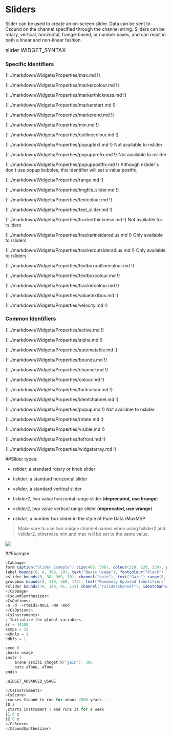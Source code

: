 # Sliders

Slider can be used to create an on-screen slider. Data can be sent to Csound on the channel specified through the channel string. Sliders can be rotary, vertical, horizontal, frange-based, or number boxes, and can react in both a linear and non-linear fashion. 

<big></pre>
slider WIDGET_SYNTAX
</pre></big>

### Specific Identifiers

{! ./markdown/Widgets/Properties/max.md !}  

{! ./markdown/Widgets/Properties/markercolour.md !}  

{! ./markdown/Widgets/Properties/markerthickness.md !}  

{! ./markdown/Widgets/Properties/markerstart.md !} 

{! ./markdown/Widgets/Properties/markerend.md !}  

{! ./markdown/Widgets/Properties/min.md !}  

{! ./markdown/Widgets/Properties/outlinecolour.md !}  

{! ./markdown/Widgets/Properties/popuptext.md !} Not available to nslider 

{! ./markdown/Widgets/Properties/popupprefix.md !} Not available to nslider 

{! ./markdown/Widgets/Properties/popuppostfix.md !} Although nslider's don't use popup bubbles, this identifier will set a value postfix. 

{! ./markdown/Widgets/Properties/range.md !}   

{! ./markdown/Widgets/Properties/imgfile_slider.md !}   

{! ./markdown/Widgets/Properties/textcolour.md !}   

{! ./markdown/Widgets/Properties/text_slider.md !} 

{! ./markdown/Widgets/Properties/trackerthickness.md !} Not available for rsliders

{! ./markdown/Widgets/Properties/trackerinsideradius.md !} Only available to rsliders

{! ./markdown/Widgets/Properties/trackeroutsideradius.md !} Only available to rsliders

{! ./markdown/Widgets/Properties/textboxoutlinecolour.md !}  

{! ./markdown/Widgets/Properties/textboxcolour.md !}  

{! ./markdown/Widgets/Properties/trackercolour.md !} 

{! ./markdown/Widgets/Properties/valuetextbox.md !} 

{! ./markdown/Widgets/Properties/velocity.md !} 

### Common Identifiers

{! ./markdown/Widgets/Properties/active.md  !}

{! ./markdown/Widgets/Properties/alpha.md !}

{! ./markdown/Widgets/Properties/automatable.md !} 

{! ./markdown/Widgets/Properties/bounds.md !}  

{! ./markdown/Widgets/Properties/channel.md !}  

{! ./markdown/Widgets/Properties/colour.md !} 

{! ./markdown/Widgets/Properties/fontcolour.md !} 

{! ./markdown/Widgets/Properties/identchannel.md  !}

{! ./markdown/Widgets/Properties/popup.md !} Not available to nslider 

{! ./markdown/Widgets/Properties/rotate.md  !}

{! ./markdown/Widgets/Properties/visible.md  !}

{! ./markdown/Widgets/Properties/tofront.md !} 

{! ./markdown/Widgets/Properties/widgetarray.md !} 

<!--(End of identifiers)/-->

##Slider types:

* *rslider*, a standard rotary or knob slider

* *hslider*, a standard horizontal slider

* *vslider*, a standard vertical slider

* *hslider2*, two value horizontal range slider (**deprecated, use hrange**)

* *vslider2*, two value vertical range slider (**deprecated, use vrange**)

* *nslider*, a number box slider in the style of Pure Data /MaxMSP


>Make sure to use two unique channel names when using hslider2 and vslider2, otherwise min and max will be set to the same value. 

![](../images/sliders.gif)

##Example
<!--(Widget Example)/-->
```csharp
<Cabbage>
form caption("Slider Example") size(400, 300), colour(220, 220, 220), pluginID("def1")
label bounds(8, 6, 368, 20), text("Basic Usage"), fontcolour("black")
hslider bounds(8, 38, 369, 50), channel("gain"), text("Gain") range(0, 1, 0, 1, 0.001) fontcolour(91, 46, 46, 255) textcolour(29, 29, 29, 255)
groupbox bounds(8, 110, 380, 177), text("Randomly Updated Identifiers")
rslider bounds(70, 140, 41, 119) channel("rsliderChannel"), identchannel("widgetIdent"), range(0, 1, 0, 1, 0.001) 
</Cabbage>
<CsoundSynthesizer>
<CsOptions>
-n -d -+rtmidi=NULL -M0 -m0d 
</CsOptions>
<CsInstruments>
; Initialize the global variables. 
sr = 44100
ksmps = 32
nchnls = 2
0dbfs = 1

seed 0 
;basic usage
instr 1
    aTone oscili chnget:k("gain"), 300
    outs aTone, aTone    
endin

;WIDGET_ADVANCED_USAGE

</CsInstruments>
<CsScore>
;causes Csound to run for about 7000 years...
f0 z
;starts instrument 1 and runs it for a week
i1 0 z
i2 0 z
</CsScore>
</CsoundSynthesizer>
```
<!--(End Widget Example)/-->
